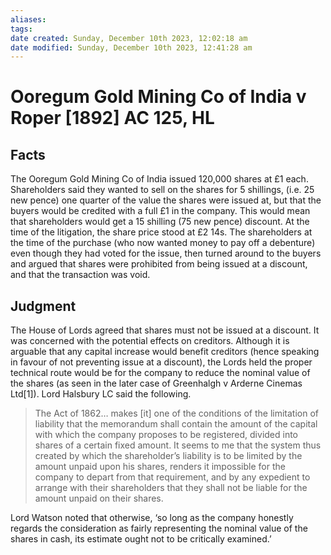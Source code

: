 ```yaml
---
aliases: 
tags: 
date created: Sunday, December 10th 2023, 12:02:18 am
date modified: Sunday, December 10th 2023, 12:41:28 am
---
```


# Ooregum Gold Mining Co of India v Roper [1892] AC 125, HL

## Facts

The Ooregum Gold Mining Co of India issued 120,000 shares at £1 each. Shareholders said they wanted to sell on the shares for 5 shillings, (i.e. 25 new pence) one quarter of the value the shares were issued at, but that the buyers would be credited with a full £1 in the company. This would mean that shareholders would get a 15 shilling (75 new pence) discount. At the time of the litigation, the share price stood at £2 14s. The shareholders at the time of the purchase (who now wanted money to pay off a debenture) even though they had voted for the issue, then turned around to the buyers and argued that shares were prohibited from being issued at a discount, and that the transaction was void.

## Judgment

The House of Lords agreed that shares must not be issued at a discount. It was concerned with the potential effects on creditors. Although it is arguable that any capital increase would benefit creditors (hence speaking in favour of not preventing issue at a discount), the Lords held the proper technical route would be for the company to reduce the nominal value of the shares (as seen in the later case of Greenhalgh v Arderne Cinemas Ltd[1]). Lord Halsbury LC said the following.

  > The Act of 1862… makes [it] one of the conditions of the limitation of liability that the memorandum shall contain the amount of the capital with which the company proposes to be registered, divided into shares of a certain fixed amount. It seems to me that the system thus created by which the shareholder’s liability is to be limited by the amount unpaid upon his shares, renders it impossible for the company to depart from that requirement, and by any expedient to arrange with their shareholders that they shall not be liable for the amount unpaid on their shares.

Lord Watson noted that otherwise, ‘so long as the company honestly regards the consideration as fairly representing the nominal value of the shares in cash, its estimate ought not to be critically examined.’
